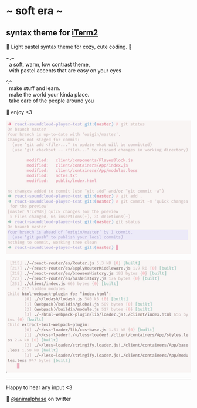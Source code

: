 # \~ soft era \~

## syntax theme for [iTerm2](https://www.iterm2.com/)

🌸 Light pastel syntax theme for cozy, cute coding. 🌱


~.~
<br>&nbsp;&nbsp;a soft, warm, low contrast theme,
<br>&nbsp;&nbsp;with pastel accents that are easy on your eyes

^.^
<br>&nbsp;&nbsp;make stuff and learn.
<br>&nbsp;&nbsp;make the world your kinda place.
<br>&nbsp;&nbsp;take care of the people around you


💾 enjoy <3

![soft era syntax theme screenshot](screenshot1.jpg)



![soft era syntax theme screenshot](screenshot2.jpg)

---

Happy to hear any input <3

💖 [@animalphase](https://twitter.com/animalphase) on twitter
